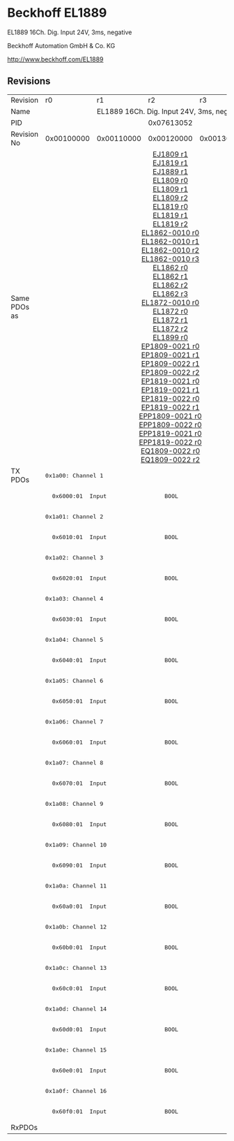 # Beckhoff EL1889

EL1889 16Ch. Dig. Input 24V, 3ms, negative

Beckhoff Automation GmbH & Co. KG

http://www.beckhoff.com/EL1889

## Revisions
<table>
<tr>
<td>Revision</td>
<td>r0</td>
<td>r1</td>
<td>r2</td>
<td>r3</td>
<td>r4</td>
</tr>
<tr>
<td>Name</td>
<td colspan=5 align="center">EL1889 16Ch. Dig. Input 24V, 3ms, negative</td>
</tr>
<tr>
<td>PID</td>
<td colspan=5 align="center">0x07613052</td>
</tr>
<tr>
<td>Revision No</td>
<td>0x00100000</td>
<td>0x00110000</td>
<td>0x00120000</td>
<td>0x00130000</td>
<td>0x00140000</td>
</tr>
<tr>
<td>Same PDOs as</td>
<td colspan=5 align="center"><a href="EJ1809.md">EJ1809 r1</a><br/><a href="EJ1819.md">EJ1819 r1</a><br/><a href="EJ1889.md">EJ1889 r1</a><br/><a href="EL1809.md">EL1809 r0</a><br/><a href="EL1809.md">EL1809 r1</a><br/><a href="EL1809.md">EL1809 r2</a><br/><a href="EL1819.md">EL1819 r0</a><br/><a href="EL1819.md">EL1819 r1</a><br/><a href="EL1819.md">EL1819 r2</a><br/><a href="EL1862-0010.md">EL1862-0010 r0</a><br/><a href="EL1862-0010.md">EL1862-0010 r1</a><br/><a href="EL1862-0010.md">EL1862-0010 r2</a><br/><a href="EL1862-0010.md">EL1862-0010 r3</a><br/><a href="EL1862.md">EL1862 r0</a><br/><a href="EL1862.md">EL1862 r1</a><br/><a href="EL1862.md">EL1862 r2</a><br/><a href="EL1862.md">EL1862 r3</a><br/><a href="EL1872-0010.md">EL1872-0010 r0</a><br/><a href="EL1872.md">EL1872 r0</a><br/><a href="EL1872.md">EL1872 r1</a><br/><a href="EL1872.md">EL1872 r2</a><br/><a href="EL1899.md">EL1899 r0</a><br/><a href="EP1809-0021.md">EP1809-0021 r0</a><br/><a href="EP1809-0021.md">EP1809-0021 r1</a><br/><a href="EP1809-0022.md">EP1809-0022 r1</a><br/><a href="EP1809-0022.md">EP1809-0022 r2</a><br/><a href="EP1819-0021.md">EP1819-0021 r0</a><br/><a href="EP1819-0021.md">EP1819-0021 r1</a><br/><a href="EP1819-0022.md">EP1819-0022 r0</a><br/><a href="EP1819-0022.md">EP1819-0022 r1</a><br/><a href="EPP1809-0021.md">EPP1809-0021 r0</a><br/><a href="EPP1809-0022.md">EPP1809-0022 r0</a><br/><a href="EPP1819-0021.md">EPP1819-0021 r0</a><br/><a href="EPP1819-0022.md">EPP1819-0022 r0</a><br/><a href="EQ1809-0022.md">EQ1809-0022 r0</a><br/><a href="EQ1809-0022.md">EQ1809-0022 r2</a></td>
</tr>
<tr>
<td rowspan=32 valign=top>TX PDOs</td>
<td colspan=5 align="left"><pre>0x1a00: Channel 1</pre></td>
<td></td>
</tr>
<tr>
<td colspan=5 align="left"><pre>  0x6000:01  Input                 BOOL</pre></td>
</tr>
<tr>
<td colspan=5 align="left"><pre>0x1a01: Channel 2</pre></td>
</tr>
<tr>
<td colspan=5 align="left"><pre>  0x6010:01  Input                 BOOL</pre></td>
</tr>
<tr>
<td colspan=5 align="left"><pre>0x1a02: Channel 3</pre></td>
</tr>
<tr>
<td colspan=5 align="left"><pre>  0x6020:01  Input                 BOOL</pre></td>
</tr>
<tr>
<td colspan=5 align="left"><pre>0x1a03: Channel 4</pre></td>
</tr>
<tr>
<td colspan=5 align="left"><pre>  0x6030:01  Input                 BOOL</pre></td>
</tr>
<tr>
<td colspan=5 align="left"><pre>0x1a04: Channel 5</pre></td>
</tr>
<tr>
<td colspan=5 align="left"><pre>  0x6040:01  Input                 BOOL</pre></td>
</tr>
<tr>
<td colspan=5 align="left"><pre>0x1a05: Channel 6</pre></td>
</tr>
<tr>
<td colspan=5 align="left"><pre>  0x6050:01  Input                 BOOL</pre></td>
</tr>
<tr>
<td colspan=5 align="left"><pre>0x1a06: Channel 7</pre></td>
</tr>
<tr>
<td colspan=5 align="left"><pre>  0x6060:01  Input                 BOOL</pre></td>
</tr>
<tr>
<td colspan=5 align="left"><pre>0x1a07: Channel 8</pre></td>
</tr>
<tr>
<td colspan=5 align="left"><pre>  0x6070:01  Input                 BOOL</pre></td>
</tr>
<tr>
<td colspan=5 align="left"><pre>0x1a08: Channel 9</pre></td>
</tr>
<tr>
<td colspan=5 align="left"><pre>  0x6080:01  Input                 BOOL</pre></td>
</tr>
<tr>
<td colspan=5 align="left"><pre>0x1a09: Channel 10</pre></td>
</tr>
<tr>
<td colspan=5 align="left"><pre>  0x6090:01  Input                 BOOL</pre></td>
</tr>
<tr>
<td colspan=5 align="left"><pre>0x1a0a: Channel 11</pre></td>
</tr>
<tr>
<td colspan=5 align="left"><pre>  0x60a0:01  Input                 BOOL</pre></td>
</tr>
<tr>
<td colspan=5 align="left"><pre>0x1a0b: Channel 12</pre></td>
</tr>
<tr>
<td colspan=5 align="left"><pre>  0x60b0:01  Input                 BOOL</pre></td>
</tr>
<tr>
<td colspan=5 align="left"><pre>0x1a0c: Channel 13</pre></td>
</tr>
<tr>
<td colspan=5 align="left"><pre>  0x60c0:01  Input                 BOOL</pre></td>
</tr>
<tr>
<td colspan=5 align="left"><pre>0x1a0d: Channel 14</pre></td>
</tr>
<tr>
<td colspan=5 align="left"><pre>  0x60d0:01  Input                 BOOL</pre></td>
</tr>
<tr>
<td colspan=5 align="left"><pre>0x1a0e: Channel 15</pre></td>
</tr>
<tr>
<td colspan=5 align="left"><pre>  0x60e0:01  Input                 BOOL</pre></td>
</tr>
<tr>
<td colspan=5 align="left"><pre>0x1a0f: Channel 16</pre></td>
</tr>
<tr>
<td colspan=5 align="left"><pre>  0x60f0:01  Input                 BOOL</pre></td>
</tr>
<tr>
<td>RxPDOs</td>
<td colspan=5 align="left"></td>
</tr>
</table>
